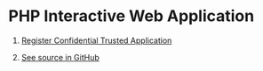 # PHP Interactive Web Application

1. [Register Confidential Trusted Application](../common-tasks/register-trusted-app.md#register-interactive-confidential-application)

2. [See source in GitHub](https://github.com/ErpNetDocs/dev/tree/master/domain-api/samples/src/php)

